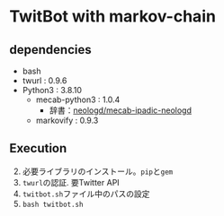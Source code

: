 # TwitBot with markov-chain

## dependencies
- bash
- twurl : 0.9.6
- Python3 : 3.8.10
    - mecab-python3 : 1.0.4
        - 辞書：[neologd/mecab-ipadic-neologd](https://github.com/neologd/mecab-ipadic-neologd)
    - markovify : 0.9.3

## Execution
2.  必要ライブラリのインストール。`pip`と`gem`
1. `twurl`の認証. 要Twitter API
2. `twitbot.sh`ファイル中のパスの設定
3. `bash twitbot.sh`


